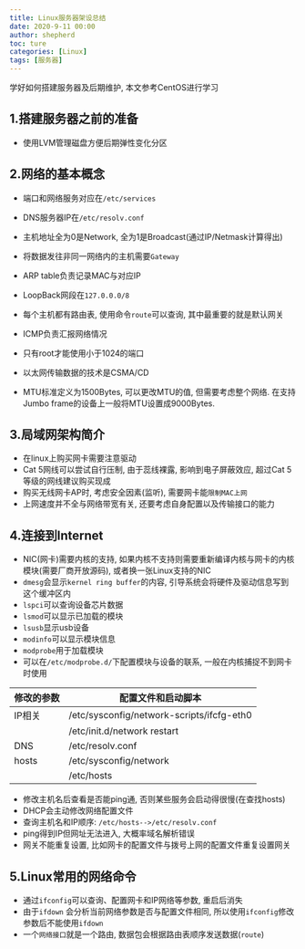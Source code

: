 ```yaml
---
title: Linux服务器架设总结
date: 2020-9-11 00:00
author: shepherd
toc: ture
categories: [Linux]
tags: [服务器]
---
```


学好如何搭建服务器及后期维护, 本文参考CentOS进行学习

<!-- more -->

## 1.搭建服务器之前的准备

- 使用LVM管理磁盘方便后期弹性变化分区

## 2.网络的基本概念

- 端口和网络服务对应在`/etc/services`
- DNS服务器IP在`/etc/resolv.conf`
- 主机地址全为0是Network, 全为1是Broadcast(通过IP/Netmask计算得出)
- 将数据发往非同一网络内的主机需要`Gateway`
- ARP table负责记录MAC与对应IP
- LoopBack网段在`127.0.0.0/8`
- 每个主机都有路由表, 使用命令`route`可以查询, 其中最重要的就是默认网关
- ICMP负责汇报网络情况
- 只有root才能使用小于1024的端口
- 以太网传输数据的技术是CSMA/CD

- MTU标准定义为1500Bytes, 可以更改MTU的值, 但需要考虑整个网络. 在支持Jumbo frame的设备上一般将MTU设置成9000Bytes.

## 3.局域网架构简介

- 在linux上购买网卡需要注意驱动
- Cat 5网线可以尝试自行压制, 由于蕊线裸露, 影响到电子屏蔽效应, 超过Cat 5等级的网线建议购买现成
- 购买无线网卡AP时, 考虑安全因素(监听), 需要网卡能`限制MAC上网`
- 上网速度并不全与网络带宽有关, 还要考虑自身配置以及传输接口的能力

## 4.连接到Internet

- NIC(网卡)需要内核的支持, 如果内核不支持则需要重新编译内核与网卡的内核模块(需要厂商开放源码), 或者换一张Linux支持的NIC
- `dmesg`会显示`kernel ring buffer`的内容, 引导系统会将硬件及驱动信息写到这个缓冲区内
- `lspci`可以查询设备芯片数据
- `lsmod`可以显示已加载的模块
- `lsusb`显示usb设备
- `modinfo`可以显示模块信息
- `modprobe`用于加载模块
- 可以在`/etc/modprobe.d/`下配置模块与设备的联系, 一般在内核捕捉不到网卡时使用

| 修改的参数 | 配置文件和启动脚本                        |
| ---------- | ----------------------------------------- |
| IP相关     | /etc/sysconfig/network-scripts/ifcfg-eth0 |
|            | /etc/init.d/network restart               |
| DNS        | /etc/resolv.conf                          |
| hosts      | /etc/sysconfig/network                    |
|            | /etc/hosts                                |

-  修改主机名后查看是否能ping通, 否则某些服务会启动得很慢(在查找hosts)
-  DHCP会主动修改网络配置文件
-  查询主机名和IP顺序: `/etc/hosts-->/etc/resolv.conf`
-  ping得到IP但网址无法进入, 大概率域名解析错误
-  网关不能重复设置, 比如网卡的配置文件与拨号上网的配置文件重复设置网关

## 5.Linux常用的网络命令

- 通过`ifconfig`可以查询、配置网卡和IP网络等参数, 重启后消失
- 由于`ifdown` 会分析当前网络参数是否与配置文件相同, 所以使用`ifconfig`修改参数后不能使用`ifdown`
- 一个`网络接口`就是一个路由, 数据包会根据路由表顺序发送数据(`route`)

